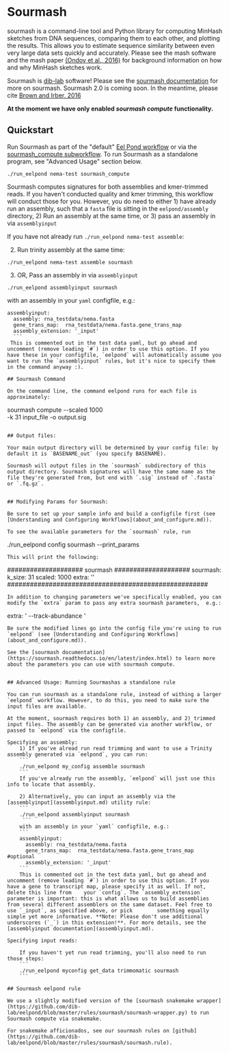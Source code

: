 # Sourmash

sourmash is a command-line tool and Python library for computing MinHash sketches from DNA sequences, comparing them to each other, and plotting the results. This allows you to estimate sequence similarity between even very large data sets quickly and accurately. Please see the mash software and the mash paper [(Ondov et al., 2016)](http://biorxiv.org/content/early/2015/10/26/029827) for background information on how and why MinHash sketches work.

Sourmash is [dib-lab](http://ivory.idyll.org/lab/) software! Please see the [sourmash documentation](https://sourmash.readthedocs.io/en/latest/index.html) for more on sourmash. Sourmash 2.0 is coming soon. In the meantime, please cite [Brown and Irber, 2016](https://joss.theoj.org/papers/3d793c6e7db683bee7c03377a4a7f3c9)

**At the moment we have only enabled _sourmash compute_ functionality.**

## Quickstart

Run Sourmash as part of the "default" [Eel Pond workflow](eel_pond_workflow.md) or via the [sourmash_compute subworkflow](sourmash_compute.md). To run Sourmash as a standalone program, see "Advanced Usage" section below.
```
./run_eelpond nema-test sourmash_compute
```
Sourmash computes signatures for both assemblies and kmer-trimmed reads. If you haven't conducted quality and kmer trimming, this workflow will conduct those for you. However, you do need to either 1) have already run an assembly, such that a `fasta` file is sitting in the `eelpond/assembly` directory, 2) Run an assembly at the same time, or 3) pass an assembly in via `assemblyinput`

If you have not already run `./run_eelpond nema-test assemble`:

   2) Run trinity assembly at the same time:
   ```
   ./run_eelpond nema-test assemble sourmash
   ```
   3) OR, Pass an assembly in via `assemblyinput`
   ```
   ./run_eelpond assemblyinput sourmash
   ```
   with an assembly in your `yaml` configfile, e.g.:
   ```
   assemblyinput:
     assembly: rna_testdata/nema.fasta
     gene_trans_map:  rna_testdata/nema.fasta.gene_trans_map
     assembly_extension: '_input'
     ```
    This is commented out in the test data yaml, but go ahead and uncomment (remove leading `#`) in order to use this option. If you have these in your configfile, `eelpond` will automatically assume you want to run the `assemblyinput` rules, but it's nice to specify them in the command anyway :).

## Sourmash Command

On the command line, the command eelpond runs for each file is approximately:
```
sourmash compute --scaled 1000 \
  -k 31 input_file -o output.sig
```

## Output files:

Your main output directory will be determined by your config file: by default it is `BASENAME_out` (you specify BASENAME).

Sourmash will output files in the `sourmash` subdirectory of this output directory. Sourmash signatures will have the same name as the file they're generated from, but end with `.sig` instead of `.fasta` or `.fq.gz`.


## Modifying Params for Sourmash:

Be sure to set up your sample info and build a configfile first (see [Understanding and Configuring Workflows](about_and_configure.md)).

To see the available parameters for the `sourmash` rule, run
```
./run_eelpond config sourmash --print_params
```
This will print the following:
```
  ####################  sourmash  ####################
sourmash:
  k_size: 31
  scaled: 1000
  extra: '' 
  #####################################################
```
In addition to changing parameters we've specifically enabled, you can modify the `extra` param to pass any extra sourmash parameters,  e.g.:
```
  extra: ' --track-abundance '
```
Be sure the modified lines go into the config file you're using to run `eelpond` (see [Understanding and Configuring Workflows](about_and_configure.md)). 

See the [sourmash documentation](https://sourmash.readthedocs.io/en/latest/index.html) to learn more about the parameters you can use with sourmash compute. 


## Advanced Usage: Running Sourmashas a standalone rule

You can run sourmash as a standalone rule, instead of withing a larger `eelpond` workflow. However, to do this, you need to make sure the input files are available.

At the moment, sourmash requires both 1) an assembly, and 2) trimmed input files. The assembly can be generated via another workflow, or passed to `eelpond` via the configfile.

Specifying an assembly:
    1) If you've alread run read trimming and want to use a Trinity assembly generated via `eelpond`, you can run:
    ```
    ./run_eelpond my_config assemble sourmash
    ```
    If you've already run the assembly, `eelpond` will just use this info to locate that assembly.

    2) Alternatively, you can input an assembly via the [assemblyinput](assemblyinput.md) utility rule:
    ```
    ./run_eelpond assemblyinput sourmash
     ```
    with an assembly in your `yaml` configfile, e.g.:
    ```
    assemblyinput:
      assembly: rna_testdata/nema.fasta
      gene_trans_map:  rna_testdata/nema.fasta.gene_trans_map #optional
      assembly_extension: '_input'
    ```
    This is commented out in the test data yaml, but go ahead and uncomment (remove leading `#`) in order to use this option. If you have a gene to transcript map, please specify it as well. If not, delete this line from    your `config`. The `assembly_extension` parameter is important: this is what allows us to build assemblies from several different assemblers on the same dataset. Feel free to use `_input`, as specified above, or pick        something equally simple yet more informative. **Note: Please don't use additional underscores (`_`) in this extension!**. For more details, see the [assemblyinput documentation](assemblyinput.md).

Specifying input reads:

    If you haven't yet run read trimming, you'll also need to run those steps:
    ```
    ./run_eelpond myconfig get_data trimmomatic sourmash
    ```

## Sourmash eelpond rule

We use a slightly modified version of the [sourmash snakemake wrapper](https://github.com/dib-lab/eelpond/blob/master/rules/sourmash/sourmash-wrapper.py) to run Sourmash compute via snakemake. 

For snakemake afficionados, see our sourmash rules on [github](https://github.com/dib-lab/eelpond/blob/master/rules/sourmash/sourmash.rule).

